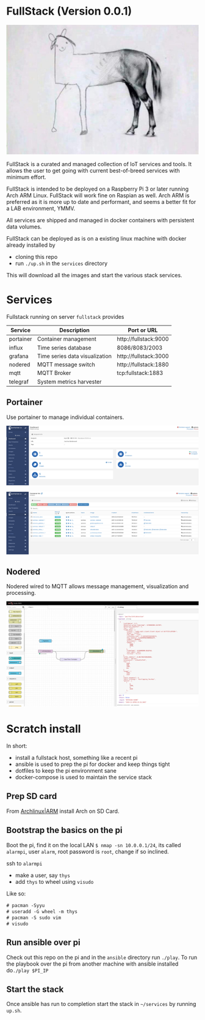 # FullStack (Version 0.0.1)

![Full Stack Developer](docs/pics/fullstack.jpg)

FullStack is a curated and managed collection of IoT services and tools. It
allows the user to get going with current best-of-breed services with minimum
effort.

FullStack is intended to be deployed on a Raspberry Pi 3 or later running Arch
ARM Linux. FullStack will work fine on Raspian as well. Arch ARM
is preferred as it is more up to date and performant, and seems a better fit for
a LAB environment, YMMV.

All services are shipped and managed in docker containers with persistent data
volumes.

FullStack can be deployed as is on a existing linux machine with docker already
installed by

 - cloning this repo
 - run `./up.sh` in the `services` directory
 
This will download all the images and start the various stack services.


# Services

Fullstack running on server `fullstack` provides

| Service   | Description                    | Port or URL           |
|-----------|--------------------------------|-----------------------|
| portainer | Container management           | http://fullstack:9000 |
| influx    | Time series database           | 8086/8083/2003        |
| grafana   | Time series data visualization | http://fullstack:3000 |
| nodered   | MQTT message switch            | http://fullstack:1880 |
| mqtt      | MQTT Broker                    | tcp:fullstack:1883    |
| telegraf  | System metrics harvester       |                       |



## Portainer

Use portainer to manage individual containers.

![Portainer Dashboard](docs/pics/portainer-dash.png)

![Portainer Containers](docs/pics/portainer-containers.png)

## Nodered

Nodered wired to MQTT allows message management, visualization and processing.

![PAT](docs/pics/nodered-pat.png)

# Scratch install

In short:

- install a fullstack host, something like a recent pi
- ansible is used to prep the pi for docker and keep things tight
- dotfiles to keep the pi environment sane
- docker-compose is used to maintain the service stack

## Prep SD card

From
[Archlinux|ARM](https://archlinuxarm.org/platforms/armv8/broadcom/raspberry-pi-4)
install Arch on SD Card.


## Bootstrap the basics on the pi

Boot the pi, find it on the local LAN `$ nmap -sn 10.0.0.1/24`, its called
`alarmpi`, user `alarm`, root password is `root`, change if so inclined.

ssh to `alarmpi`

 - make a user, say `thys`
 - add `thys` to wheel using `visudo`

Like so:

```
# pacman -Syyu
# useradd -G wheel -m thys
# pacman -S sudo vim
# visudo
```

## Run ansible over pi

Check out this repo on the pi and in the `ansible` directory run `./play`. To
run the playbook over the pi from another machine with ansible installed do`./play $PI_IP`

## Start the stack

Once ansible has run to completion start the stack in `~/services` by running
`up.sh`.
